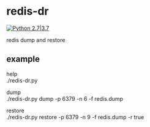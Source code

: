 # redis-dr

[![Python 2.7|3.7](https://img.shields.io/badge/python-2.7%7C3.7-blue.svg)]() 

redis dump and restore  


example
--------------
help  
./redis-dr.py


dump  
./redis-dr.py dump -p 6379 -n 6 -f redis.dump 

restore  
./redis-dr.py restore -p 6379 -n 9 -f redis.dump -r true


